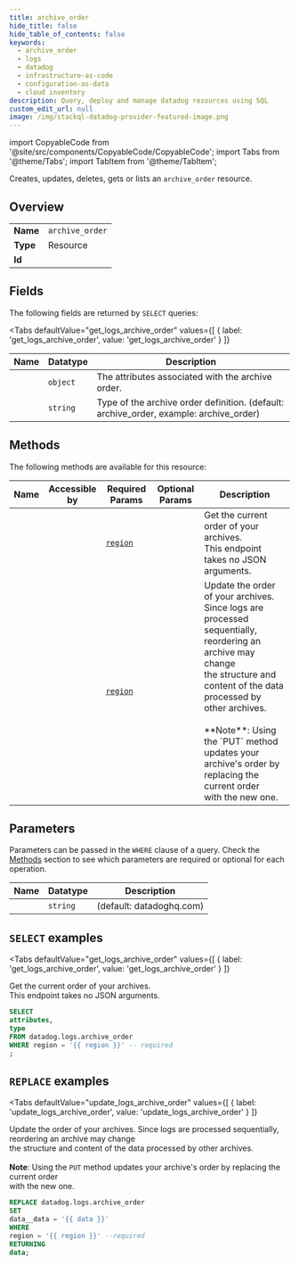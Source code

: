 ```yaml
--- 
title: archive_order
hide_title: false
hide_table_of_contents: false
keywords:
  - archive_order
  - logs
  - datadog
  - infrastructure-as-code
  - configuration-as-data
  - cloud inventory
description: Query, deploy and manage datadog resources using SQL
custom_edit_url: null
image: /img/stackql-datadog-provider-featured-image.png
---
```


import CopyableCode from '@site/src/components/CopyableCode/CopyableCode';
import Tabs from '@theme/Tabs';
import TabItem from '@theme/TabItem';

Creates, updates, deletes, gets or lists an <code>archive_order</code> resource.

## Overview
<table><tbody>
<tr><td><b>Name</b></td><td><code>archive_order</code></td></tr>
<tr><td><b>Type</b></td><td>Resource</td></tr>
<tr><td><b>Id</b></td><td><CopyableCode code="datadog.logs.archive_order" /></td></tr>
</tbody></table>

## Fields

The following fields are returned by `SELECT` queries:

<Tabs
    defaultValue="get_logs_archive_order"
    values={[
        { label: 'get_logs_archive_order', value: 'get_logs_archive_order' }
    ]}
>
<TabItem value="get_logs_archive_order">

<table>
<thead>
    <tr>
    <th>Name</th>
    <th>Datatype</th>
    <th>Description</th>
    </tr>
</thead>
<tbody>
<tr>
    <td><CopyableCode code="attributes" /></td>
    <td><code>object</code></td>
    <td>The attributes associated with the archive order.</td>
</tr>
<tr>
    <td><CopyableCode code="type" /></td>
    <td><code>string</code></td>
    <td>Type of the archive order definition. (default: archive_order, example: archive_order)</td>
</tr>
</tbody>
</table>
</TabItem>
</Tabs>

## Methods

The following methods are available for this resource:

<table>
<thead>
    <tr>
    <th>Name</th>
    <th>Accessible by</th>
    <th>Required Params</th>
    <th>Optional Params</th>
    <th>Description</th>
    </tr>
</thead>
<tbody>
<tr>
    <td><a href="#get_logs_archive_order"><CopyableCode code="get_logs_archive_order" /></a></td>
    <td><CopyableCode code="select" /></td>
    <td><a href="#parameter-region"><code>region</code></a></td>
    <td></td>
    <td>Get the current order of your archives.<br />This endpoint takes no JSON arguments.</td>
</tr>
<tr>
    <td><a href="#update_logs_archive_order"><CopyableCode code="update_logs_archive_order" /></a></td>
    <td><CopyableCode code="replace" /></td>
    <td><a href="#parameter-region"><code>region</code></a></td>
    <td></td>
    <td>Update the order of your archives. Since logs are processed sequentially, reordering an archive may change<br />the structure and content of the data processed by other archives.<br /><br />**Note**: Using the `PUT` method updates your archive's order by replacing the current order<br />with the new one.</td>
</tr>
</tbody>
</table>

## Parameters

Parameters can be passed in the `WHERE` clause of a query. Check the [Methods](#methods) section to see which parameters are required or optional for each operation.

<table>
<thead>
    <tr>
    <th>Name</th>
    <th>Datatype</th>
    <th>Description</th>
    </tr>
</thead>
<tbody>
<tr id="parameter-region">
    <td><CopyableCode code="region" /></td>
    <td><code>string</code></td>
    <td>(default: datadoghq.com)</td>
</tr>
</tbody>
</table>

## `SELECT` examples

<Tabs
    defaultValue="get_logs_archive_order"
    values={[
        { label: 'get_logs_archive_order', value: 'get_logs_archive_order' }
    ]}
>
<TabItem value="get_logs_archive_order">

Get the current order of your archives.<br />This endpoint takes no JSON arguments.

```sql
SELECT
attributes,
type
FROM datadog.logs.archive_order
WHERE region = '{{ region }}' -- required
;
```
</TabItem>
</Tabs>


## `REPLACE` examples

<Tabs
    defaultValue="update_logs_archive_order"
    values={[
        { label: 'update_logs_archive_order', value: 'update_logs_archive_order' }
    ]}
>
<TabItem value="update_logs_archive_order">

Update the order of your archives. Since logs are processed sequentially, reordering an archive may change<br />the structure and content of the data processed by other archives.<br /><br />**Note**: Using the `PUT` method updates your archive's order by replacing the current order<br />with the new one.

```sql
REPLACE datadog.logs.archive_order
SET 
data__data = '{{ data }}'
WHERE 
region = '{{ region }}' --required
RETURNING
data;
```
</TabItem>
</Tabs>
